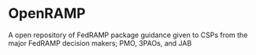 # OpenRAMP
A open repository of FedRAMP package guidance given to CSPs from the major FedRAMP decision makers; PMO, 3PAOs, and JAB
